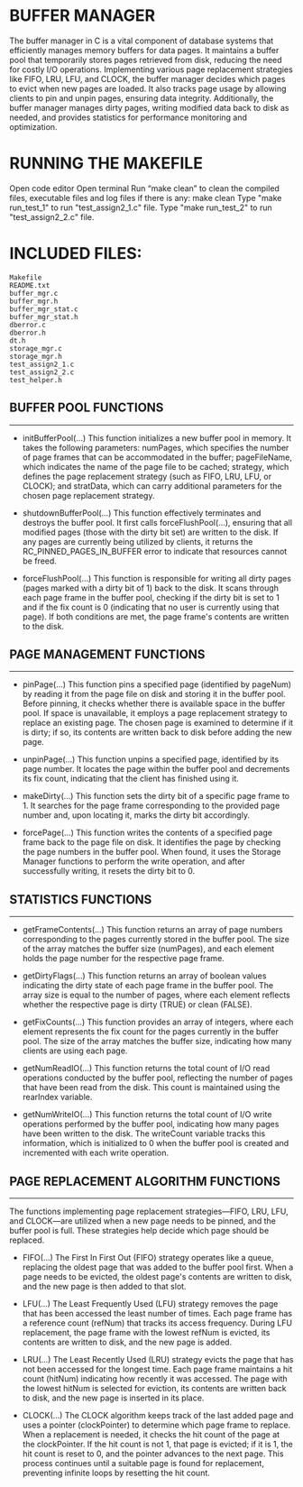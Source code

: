 # BUFFER MANAGER

The buffer manager in C is a vital component of database systems that efficiently manages memory buffers for data pages. It maintains a buffer pool that temporarily stores pages retrieved from disk, reducing the need for costly I/O operations. Implementing various page replacement strategies like FIFO, LRU, LFU, and CLOCK, the buffer manager decides which pages to evict when new pages are loaded. It also tracks page usage by allowing clients to pin and unpin pages, ensuring data integrity. Additionally, the buffer manager manages dirty pages, writing modified data back to disk as needed, and provides statistics for performance monitoring and optimization.

# RUNNING THE MAKEFILE

Open code editor
Open terminal
Run “make clean” to clean the compiled files, executable files and log files if there is any:
make clean
Type "make run_test_1" to run "test_assign2_1.c" file.
Type "make run_test_2" to run "test_assign2_2.c" file.


# INCLUDED FILES:

	Makefile
	README.txt
	buffer_mgr.c
	buffer_mgr.h
	buffer_mgr_stat.c
	buffer_mgr_stat.h
	dberror.c
	dberror.h
	dt.h
	storage_mgr.c
	storage_mgr.h
	test_assign2_1.c
	test_assign2_2.c
	test_helper.h

## BUFFER POOL FUNCTIONS
---------------------------------------------------------------------------------------------------------------------------------
- initBufferPool(...) This function initializes a new buffer pool in memory. It takes the following parameters: numPages, which specifies the number of page frames that can be accommodated in the buffer; pageFileName, which indicates the name of the page file to be cached; strategy, which defines the page replacement strategy (such as FIFO, LRU, LFU, or CLOCK); and stratData, which can carry additional parameters for the chosen page replacement strategy.

- shutdownBufferPool(...) This function effectively terminates and destroys the buffer pool. It first calls forceFlushPool(...), ensuring that all modified pages (those with the dirty bit set) are written to the disk. If any pages are currently being utilized by clients, it returns the RC_PINNED_PAGES_IN_BUFFER error to indicate that resources cannot be freed.

- forceFlushPool(...) This function is responsible for writing all dirty pages (pages marked with a dirty bit of 1) back to the disk. It scans through each page frame in the buffer pool, checking if the dirty bit is set to 1 and if the fix count is 0 (indicating that no user is currently using that page). If both conditions are met, the page frame's contents are written to the disk.

## PAGE MANAGEMENT FUNCTIONS
---------------------------------------------------------------------------------------------------------------------------------
- pinPage(...) This function pins a specified page (identified by pageNum) by reading it from the page file on disk and storing it in the buffer pool. Before pinning, it checks whether there is available space in the buffer pool. If space is unavailable, it employs a page replacement strategy to replace an existing page. The chosen page is examined to determine if it is dirty; if so, its contents are written back to disk before adding the new page.

- unpinPage(...) This function unpins a specified page, identified by its page number. It locates the page within the buffer pool and decrements its fix count, indicating that the client has finished using it.

- makeDirty(...) This function sets the dirty bit of a specific page frame to 1. It searches for the page frame corresponding to the provided page number and, upon locating it, marks the dirty bit accordingly.

- forcePage(...) This function writes the contents of a specified page frame back to the page file on disk. It identifies the page by checking the page numbers in the buffer pool. When found, it uses the Storage Manager functions to perform the write operation, and after successfully writing, it resets the dirty bit to 0.

## STATISTICS FUNCTIONS
---------------------------------------------------------------------------------------------------------------------------------
- getFrameContents(...) This function returns an array of page numbers corresponding to the pages currently stored in the buffer pool. The size of the array matches the buffer size (numPages), and each element holds the page number for the respective page frame.

- getDirtyFlags(...) This function returns an array of boolean values indicating the dirty state of each page frame in the buffer pool. The array size is equal to the number of pages, where each element reflects whether the respective page is dirty (TRUE) or clean (FALSE).

- getFixCounts(...) This function provides an array of integers, where each element represents the fix count for the pages currently in the buffer pool. The size of the array matches the buffer size, indicating how many clients are using each page.

- getNumReadIO(...) This function returns the total count of I/O read operations conducted by the buffer pool, reflecting the number of pages that have been read from the disk. This count is maintained using the rearIndex variable.

- getNumWriteIO(...) This function returns the total count of I/O write operations performed by the buffer pool, indicating how many pages have been written to the disk. The writeCount variable tracks this information, which is initialized to 0 when the buffer pool is created and incremented with each write operation.

## PAGE REPLACEMENT ALGORITHM FUNCTIONS
---------------------------------------------------------------------------------------------------------------------------------
The functions implementing page replacement strategies—FIFO, LRU, LFU, and CLOCK—are utilized when a new page needs to be pinned, and the buffer pool is full. These strategies help decide which page should be replaced.

- FIFO(...) The First In First Out (FIFO) strategy operates like a queue, replacing the oldest page that was added to the buffer pool first. When a page needs to be evicted, the oldest page's contents are written to disk, and the new page is then added to that slot.

- LFU(...) The Least Frequently Used (LFU) strategy removes the page that has been accessed the least number of times. Each page frame has a reference count (refNum) that tracks its access frequency. During LFU replacement, the page frame with the lowest refNum is evicted, its contents are written to disk, and the new page is added.

- LRU(...) The Least Recently Used (LRU) strategy evicts the page that has not been accessed for the longest time. Each page frame maintains a hit count (hitNum) indicating how recently it was accessed. The page with the lowest hitNum is selected for eviction, its contents are written back to disk, and the new page is inserted in its place.

- CLOCK(...) The CLOCK algorithm keeps track of the last added page and uses a pointer (clockPointer) to determine which page frame to replace. When a replacement is needed, it checks the hit count of the page at the clockPointer. If the hit count is not 1, that page is evicted; if it is 1, the hit count is reset to 0, and the pointer advances to the next page. This process continues until a suitable page is found for replacement, preventing infinite loops by resetting the hit count.